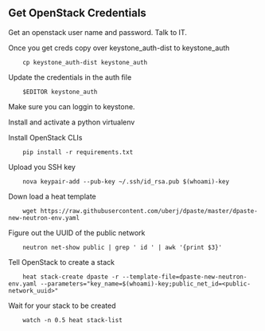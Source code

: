 Get OpenStack Credentials
------
Get an openstack user name and password. Talk to IT.

Once you get creds copy over keystone\_auth-dist to keystone\_auth

```
    cp keystone_auth-dist keystone_auth
```

Update the credentials in the auth file

```
    $EDITOR keystone_auth
```

Make sure you can loggin to keystone.

Install and activate a python virtualenv

Install OpenStack CLIs

```
    pip install -r requirements.txt
```

Upload you SSH key

```
    nova keypair-add --pub-key ~/.ssh/id_rsa.pub $(whoami)-key
```

Down load a heat template

```
    wget https://raw.githubusercontent.com/uberj/dpaste/master/dpaste-new-neutron-env.yaml
```

Figure out the UUID of the public network

```
    neutron net-show public | grep ' id ' | awk '{print $3}'
```

Tell OpenStack to create a stack

```
    heat stack-create dpaste -r --template-file=dpaste-new-neutron-env.yaml --parameters="key_name=$(whoami)-key;public_net_id=<public-network_uuid>"
```

Wait for your stack to be created

```
    watch -n 0.5 heat stack-list
```
